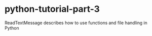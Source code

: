 python-tutorial-part-3
======================

ReadTextMessage describes how to use functions and file handling in Python
